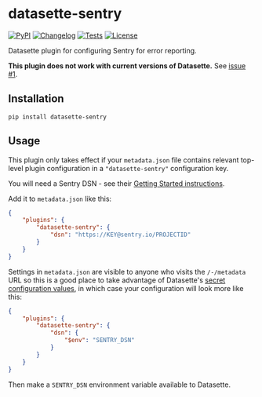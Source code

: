 # datasette-sentry

[![PyPI](https://img.shields.io/pypi/v/datasette-sentry.svg)](https://pypi.org/project/datasette-sentry/)
[![Changelog](https://img.shields.io/github/v/release/simonw/datasette-sentry?include_prereleases&label=changelog)](https://github.com/simonw/datasette-sentry/releases)
[![Tests](https://github.com/simonw/datasette-sentry/workflows/Test/badge.svg)](https://github.com/simonw/datasette-sentry/actions?query=workflow%3ATest)
[![License](https://img.shields.io/badge/license-Apache%202.0-blue.svg)](https://github.com/simonw/datasette-sentry/blob/main/LICENSE)

Datasette plugin for configuring Sentry for error reporting.

 **This plugin does not work with current versions of Datasette.** See [issue #1](https://github.com/simonw/datasette-sentry/issues/1).
 
## Installation

    pip install datasette-sentry

## Usage

This plugin only takes effect if your `metadata.json` file contains relevant top-level plugin configuration in a `"datasette-sentry"` configuration key.

You will need a Sentry DSN - see their [Getting Started instructions](https://docs.sentry.io/error-reporting/quickstart/?platform=python).

Add it to `metadata.json` like this:

```json
{
    "plugins": {
        "datasette-sentry": {
            "dsn": "https://KEY@sentry.io/PROJECTID"
        }
    }
}
```
Settings in `metadata.json` are visible to anyone who visits the `/-/metadata` URL so this is a good place to take advantage of Datasette's [secret configuration values](https://datasette.readthedocs.io/en/stable/plugins.html#secret-configuration-values), in which case your configuration will look more like this:
```json
{
    "plugins": {
        "datasette-sentry": {
            "dsn": {
                "$env": "SENTRY_DSN"
            }
        }
    }
}
```
Then make a `SENTRY_DSN` environment variable available to Datasette.
